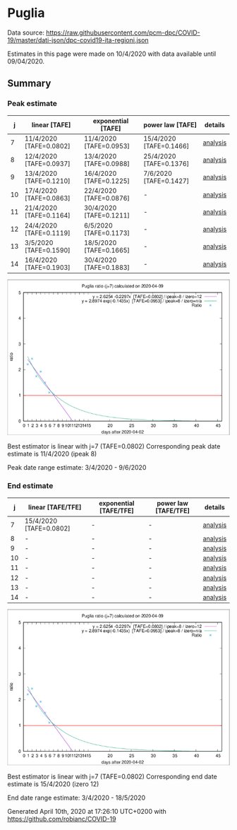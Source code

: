 # Puglia


Data source: https://raw.githubusercontent.com/pcm-dpc/COVID-19/master/dati-json/dpc-covid19-ita-regioni.json

Estimates in this page were made on 10/4/2020 with data available until 09/04/2020.


## Summary 

### Peak estimate 
|j|linear [TAFE]|exponential [TAFE]|power law [TAFE]|details|
|---|----|-----------|---------|-------|
|7|11/4/2020 [TAFE=0.0802]|11/4/2020 [TAFE=0.0953]|15/4/2020 [TAFE=0.1466]|[analysis](COVID-19_puglia_j7_2020-04-09.md)|
|8|12/4/2020 [TAFE=0.0937]|13/4/2020 [TAFE=0.0988]|25/4/2020 [TAFE=0.1376]|[analysis](COVID-19_puglia_j8_2020-04-09.md)|
|9|13/4/2020 [TAFE=0.1210]|16/4/2020 [TAFE=0.1225]|7/6/2020 [TAFE=0.1427]|[analysis](COVID-19_puglia_j9_2020-04-09.md)|
|10|17/4/2020 [TAFE=0.0863]|22/4/2020 [TAFE=0.0876]|-|[analysis](COVID-19_puglia_j10_2020-04-09.md)|
|11|21/4/2020 [TAFE=0.1164]|30/4/2020 [TAFE=0.1211]|-|[analysis](COVID-19_puglia_j11_2020-04-09.md)|
|12|24/4/2020 [TAFE=0.1119]|6/5/2020 [TAFE=0.1173]|-|[analysis](COVID-19_puglia_j12_2020-04-09.md)|
|13|3/5/2020 [TAFE=0.1590]|18/5/2020 [TAFE=0.1665]|-|[analysis](COVID-19_puglia_j13_2020-04-09.md)|
|14|16/4/2020 [TAFE=0.1903]|30/4/2020 [TAFE=0.1883]|-|[analysis](COVID-19_puglia_j14_2020-04-09.md)|

![best peak estimate](COVID-19_puglia_j7_2020-04-09.png)

Best estimator is linear with j=7 (TAFE=0.0802)
Corresponding peak date estimate is 11/4/2020 (ipeak 8)


Peak date range estimate: 3/4/2020 - 9/6/2020

### End estimate 
|j|linear [TAFE/TFE]|exponential [TAFE/TFE]|power law [TAFE/TFE]|details|
|---|----|-----------|---------|-------|
|7|15/4/2020 [TAFE=0.0802]|-|-|[analysis](COVID-19_puglia_j7_2020-04-09.md)|
|8|-|-|-|[analysis](COVID-19_puglia_j8_2020-04-09.md)|
|9|-|-|-|[analysis](COVID-19_puglia_j9_2020-04-09.md)|
|10|-|-|-|[analysis](COVID-19_puglia_j10_2020-04-09.md)|
|11|-|-|-|[analysis](COVID-19_puglia_j11_2020-04-09.md)|
|12|-|-|-|[analysis](COVID-19_puglia_j12_2020-04-09.md)|
|13|-|-|-|[analysis](COVID-19_puglia_j13_2020-04-09.md)|
|14|-|-|-|[analysis](COVID-19_puglia_j14_2020-04-09.md)|

![best zero estimate](COVID-19_puglia_j7_2020-04-09.png)

Best estimator is linear with j=7 (TAFE=0.0802)
Corresponding end date estimate is 15/4/2020 (izero 12)


End date range estimate: 3/4/2020 - 18/5/2020

Generated April 10th, 2020 at 17:26:10 UTC+0200 with https://github.com/robianc/COVID-19
